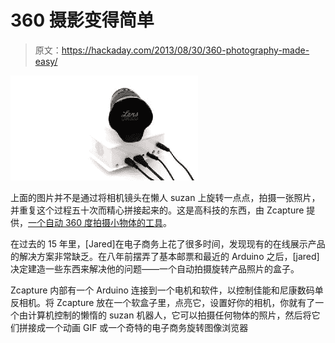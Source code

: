 # 360 摄影变得简单

> 原文：<https://hackaday.com/2013/08/30/360-photography-made-easy/>

![rotate](img/1980a4df117767e627240b727f8ccd46.png)

上面的图片并不是通过将相机镜头在懒人 suzan 上旋转一点点，拍摄一张照片，并重复这个过程五十次而精心拼接起来的。这是高科技的东西，由 Zcapture 提供，[一个自动 360 度拍摄小物体的工具](http://www.kickstarter.com/projects/jaredbouck/zcapture-open-source-360-product-photography)。

在过去的 15 年里，[Jared]在电子商务上花了很多时间，发现现有的在线展示产品的解决方案非常缺乏。在八年前摆弄了基本邮票和最近的 Arduino 之后，[jared]决定建造一些东西来解决他的问题——一个自动拍摄旋转产品照片的盒子。

Zcapture 内部有一个 Arduino 连接到一个电机和软件，以控制佳能和尼康数码单反相机。将 Zcapture 放在一个软盒子里，点亮它，设置好你的相机，你就有了一个由计算机控制的懒惰的 suzan 机器人，它可以拍摄任何物体的照片，然后将它们拼接成一个动画 GIF 或一个奇特的电子商务旋转图像浏览器
